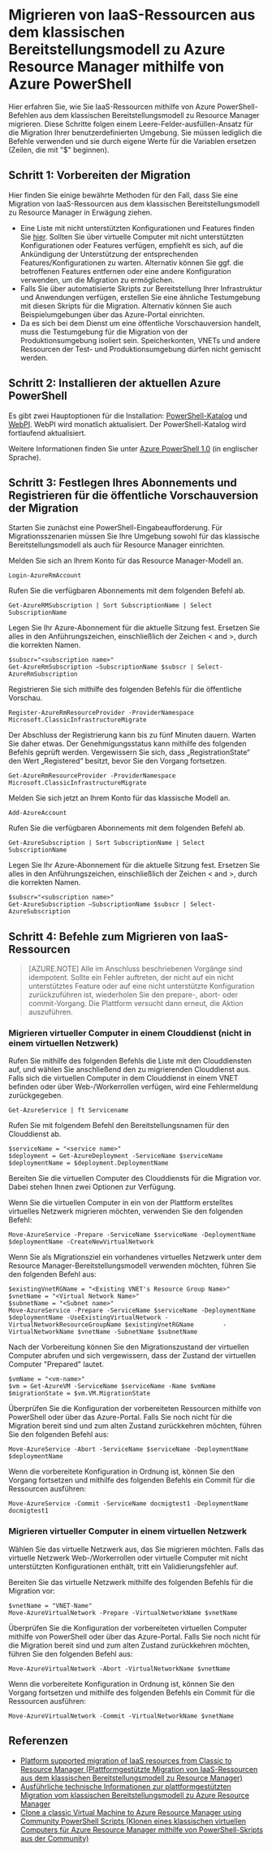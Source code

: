 <properties
	pageTitle="Migrieren von IaaS-Ressourcen aus dem klassischen Bereitstellungsmodell zu Azure Resource Manager mithilfe von Azure PowerShell"
	description="Dieser Artikel beschreibt die plattformgestützten Migrationsdienstfunktionen der Dienstverwaltung für die Migration zu Azure Resource Manager mithilfe von PowerShell-Skripts."
	services="virtual-machines-windows"
	documentationCenter=""
	authors="mahthi"
	manager="drewm"
	editor=""
	tags="azure-resource-manager"/>

<tags
	ms.service="virtual-machines-windows"
	ms.workload="infrastructure-services"
	ms.tgt_pltfrm="vm-windows"
	ms.devlang="na"
	ms.topic="article"
	ms.date="05/04/2016"
	ms.author="mahthi"/>

# Migrieren von IaaS-Ressourcen aus dem klassischen Bereitstellungsmodell zu Azure Resource Manager mithilfe von Azure PowerShell

Hier erfahren Sie, wie Sie IaaS-Ressourcen mithilfe von Azure PowerShell-Befehlen aus dem klassischen Bereitstellungsmodell zu Resource Manager migrieren. Diese Schritte folgen einem Leere-Felder-ausfüllen-Ansatz für die Migration Ihrer benutzerdefinierten Umgebung. Sie müssen lediglich die Befehle verwenden und sie durch eigene Werte für die Variablen ersetzen (Zeilen, die mit "$" beginnen).

## Schritt 1: Vorbereiten der Migration

Hier finden Sie einige bewährte Methoden für den Fall, dass Sie eine Migration von IaaS-Ressourcen aus dem klassischen Bereitstellungsmodell zu Resource Manager in Erwägung ziehen.

- Eine Liste mit nicht unterstützten Konfigurationen und Features finden Sie [hier](virtual-machines-windows-migration-classic-resource-manager.md). Sollten Sie über virtuelle Computer mit nicht unterstützten Konfigurationen oder Features verfügen, empfiehlt es sich, auf die Ankündigung der Unterstützung der entsprechenden Features/Konfigurationen zu warten. Alternativ können Sie ggf. die betroffenen Features entfernen oder eine andere Konfiguration verwenden, um die Migration zu ermöglichen.
-	Falls Sie über automatisierte Skripts zur Bereitstellung Ihrer Infrastruktur und Anwendungen verfügen, erstellen Sie eine ähnliche Testumgebung mit diesen Skripts für die Migration. Alternativ können Sie auch Beispielumgebungen über das Azure-Portal einrichten.
- Da es sich bei dem Dienst um eine öffentliche Vorschauversion handelt, muss die Testumgebung für die Migration von der Produktionsumgebung isoliert sein. Speicherkonten, VNETs und andere Ressourcen der Test- und Produktionsumgebung dürfen nicht gemischt werden.

## Schritt 2: Installieren der aktuellen Azure PowerShell

Es gibt zwei Hauptoptionen für die Installation: [PowerShell-Katalog](https://www.powershellgallery.com/profiles/azure-sdk/) und [WebPI](http://aka.ms/webpi-azps). WebPI wird monatlich aktualisiert. Der PowerShell-Katalog wird fortlaufend aktualisiert.

Weitere Informationen finden Sie unter [Azure PowerShell 1.0](https://azure.microsoft.com//blog/azps-1-0/) (in englischer Sprache).

## Schritt 3: Festlegen Ihres Abonnements und Registrieren für die öffentliche Vorschauversion der Migration

Starten Sie zunächst eine PowerShell-Eingabeaufforderung. Für Migrationsszenarien müssen Sie Ihre Umgebung sowohl für das klassische Bereitstellungsmodell als auch für Resource Manager einrichten.

Melden Sie sich an Ihrem Konto für das Resource Manager-Modell an.

	Login-AzureRmAccount

Rufen Sie die verfügbaren Abonnements mit dem folgenden Befehl ab.

	Get-AzureRMSubscription | Sort SubscriptionName | Select SubscriptionName

Legen Sie Ihr Azure-Abonnement für die aktuelle Sitzung fest. Ersetzen Sie alles in den Anführungszeichen, einschließlich der Zeichen < and >, durch die korrekten Namen.

	$subscr="<subscription name>"
	Get-AzureRmSubscription –SubscriptionName $subscr | Select-AzureRmSubscription

Registrieren Sie sich mithilfe des folgenden Befehls für die öffentliche Vorschau.

	Register-AzureRmResourceProvider -ProviderNamespace Microsoft.ClassicInfrastructureMigrate

Der Abschluss der Registrierung kann bis zu fünf Minuten dauern. Warten Sie daher etwas. Der Genehmigungsstatus kann mithilfe des folgenden Befehls geprüft werden. Vergewissern Sie sich, dass „RegistrationState“ den Wert „Registered“ besitzt, bevor Sie den Vorgang fortsetzen.

	Get-AzureRmResourceProvider -ProviderNamespace Microsoft.ClassicInfrastructureMigrate

Melden Sie sich jetzt an Ihrem Konto für das klassische Modell an.

	Add-AzureAccount

Rufen Sie die verfügbaren Abonnements mit dem folgenden Befehl ab.

	Get-AzureSubscription | Sort SubscriptionName | Select SubscriptionName

Legen Sie Ihr Azure-Abonnement für die aktuelle Sitzung fest. Ersetzen Sie alles in den Anführungszeichen, einschließlich der Zeichen < and >, durch die korrekten Namen.

	$subscr="<subscription name>"
	Get-AzureSubscription –SubscriptionName $subscr | Select-AzureSubscription

## Schritt 4: Befehle zum Migrieren von IaaS-Ressourcen

>[AZURE.NOTE] Alle im Anschluss beschriebenen Vorgänge sind idempotent. Sollte ein Fehler auftreten, der nicht auf ein nicht unterstütztes Feature oder auf eine nicht unterstützte Konfiguration zurückzuführen ist, wiederholen Sie den prepare-, abort- oder commit-Vorgang. Die Plattform versucht dann erneut, die Aktion auszuführen.

### Migrieren virtueller Computer in einem Clouddienst (nicht in einem virtuellen Netzwerk)

Rufen Sie mithilfe des folgenden Befehls die Liste mit den Clouddiensten auf, und wählen Sie anschließend den zu migrierenden Clouddienst aus. Falls sich die virtuellen Computer in dem Clouddienst in einem VNET befinden oder über Web-/Workerrollen verfügen, wird eine Fehlermeldung zurückgegeben.

	Get-AzureService | ft Servicename

Rufen Sie mit folgendem Befehl den Bereitstellungsnamen für den Clouddienst ab.

	$serviceName = "<service name>"
	$deployment = Get-AzureDeployment -ServiceName $serviceName
	$deploymentName = $deployment.DeploymentName

Bereiten Sie die virtuellen Computer des Clouddiensts für die Migration vor. Dabei stehen Ihnen zwei Optionen zur Verfügung.

Wenn Sie die virtuellen Computer in ein von der Plattform erstelltes virtuelles Netzwerk migrieren möchten, verwenden Sie den folgenden Befehl:

	Move-AzureService -Prepare -ServiceName $serviceName -DeploymentName $deploymentName -CreateNewVirtualNetwork

Wenn Sie als Migrationsziel ein vorhandenes virtuelles Netzwerk unter dem Resource Manager-Bereitstellungsmodell verwenden möchten, führen Sie den folgenden Befehl aus:

	$existingVnetRGName = "<Existing VNET's Resource Group Name>"
	$vnetName = "<Virtual Network Name>"
	$subnetName = "<Subnet name>"
	Move-AzureService -Prepare -ServiceName $serviceName -DeploymentName $deploymentName -UseExistingVirtualNetwork -VirtualNetworkResourceGroupName $existingVnetRGName 		-VirtualNetworkName $vnetName -SubnetName $subnetName

Nach der Vorbereitung können Sie den Migrationszustand der virtuellen Computer abrufen und sich vergewissern, dass der Zustand der virtuellen Computer "Prepared" lautet.

	$vmName = "<vm-name>"
	$vm = Get-AzureVM -ServiceName $serviceName -Name $vmName
	$migrationState = $vm.VM.MigrationState

Überprüfen Sie die Konfiguration der vorbereiteten Ressourcen mithilfe von PowerShell oder über das Azure-Portal. Falls Sie noch nicht für die Migration bereit sind und zum alten Zustand zurückkehren möchten, führen Sie den folgenden Befehl aus:

	Move-AzureService -Abort -ServiceName $serviceName -DeploymentName $deploymentName

Wenn die vorbereitete Konfiguration in Ordnung ist, können Sie den Vorgang fortsetzen und mithilfe des folgenden Befehls ein Commit für die Ressourcen ausführen:

	Move-AzureService -Commit -ServiceName docmigtest1 -DeploymentName docmigtest1

### Migrieren virtueller Computer in einem virtuellen Netzwerk

Wählen Sie das virtuelle Netzwerk aus, das Sie migrieren möchten. Falls das virtuelle Netzwerk Web-/Workerrollen oder virtuelle Computer mit nicht unterstützten Konfigurationen enthält, tritt ein Validierungsfehler auf.

Bereiten Sie das virtuelle Netzwerk mithilfe des folgenden Befehls für die Migration vor:

	$vnetName = "VNET-Name"
	Move-AzureVirtualNetwork -Prepare -VirtualNetworkName $vnetName

Überprüfen Sie die Konfiguration der vorbereiteten virtuellen Computer mithilfe von PowerShell oder über das Azure-Portal. Falls Sie noch nicht für die Migration bereit sind und zum alten Zustand zurückkehren möchten, führen Sie den folgenden Befehl aus:

	Move-AzureVirtualNetwork -Abort -VirtualNetworkName $vnetName

Wenn die vorbereitete Konfiguration in Ordnung ist, können Sie den Vorgang fortsetzen und mithilfe des folgenden Befehls ein Commit für die Ressourcen ausführen:

	Move-AzureVirtualNetwork -Commit -VirtualNetworkName $vnetName

## Referenzen

- [Platform supported migration of IaaS resources from Classic to Resource Manager (Plattformgestützte Migration von IaaS-Ressourcen aus dem klassischen Bereitstellungsmodell zu Resource Manager)](virtual-machines-windows-migration-classic-resource-manager.md)
- [Ausführliche technische Informationen zur plattformgestützten Migration vom klassischen Bereitstellungsmodell zu Azure Resource Manager](virtual-machines-windows-migration-classic-resource-manager-deep-dive.md)
- [Clone a classic Virtual Machine to Azure Resource Manager using Community PowerShell Scripts (Klonen eines klassischen virtuellen Computers für Azure Resource Manager mithilfe von PowerShell-Skripts aus der Community)](virtual-machines-windows-migration-scripts.md)

<!---HONumber=AcomDC_0511_2016-->